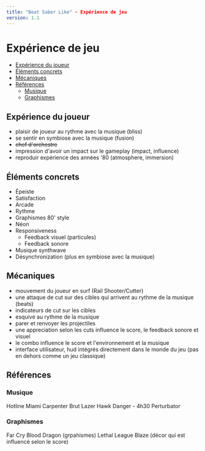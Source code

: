 ```yaml
---
title: "Beat Saber Like" - Expérience de jeu
version: 1.1
---
```


# Expérience de jeu

<!-- toc -->

- [Expérience du joueur](#Expérience-du-joueur)
- [Éléments concrets](#Éléments-concrets)
- [Mécaniques](#Mécaniques)
- [Références](#Références)
  * [Musique](#Musique)
  * [Graphismes](#Graphismes)

<!-- tocstop -->


## Expérience du joueur
- plaisir de joueur au rythme avec la musique (bliss)
- se sentir en symbiose avec la musique (fusion)
- ~~chef d'orchestre~~
- impression d'avoir un impact sur le gameplay (impact, influence)
- reproduir expérience des années '80 (atmosphere, immersion)

## Éléments concrets
- Épeiste
- Satisfaction
- Arcade
- Rythme 
- Graphismes 80' style
- Néon
- Responsiveness
  - Feedback visuel (particules)
  - Feedback sonore
- Musique synthwave
- Désynchronization (plus en symbiose avec la musique)


## Mécaniques
- mouvement du joueur en surf (Rail Shooter/Cutter)
- une attaque de cut sur des cibles qui arrivent au rythme de la musique (beats)
- indicateurs de cut sur les cibles
- esquive au rythme de la musique
- parer et renvoyer les projectiles
- une appreciation selon les cuts influence le score, le feedback sonore et visuel
- le combo influence le score et l'environnement et la musique
- interface utilisateur, hud intégrés directement dans le monde du jeu (pas en dehors comme un jeu classique)

## Références
### Musique
Hotline Miami
Carpenter Brut
Lazer Hawk
Danger - 4h30
Perturbator

### Graphismes
Far Cry Blood Dragon (grpahismes)
Lethal League Blaze (décor qui est influencé selon le score)
